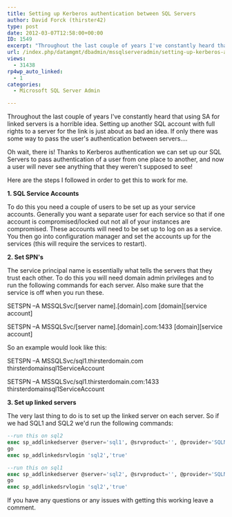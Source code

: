 ```yaml
---
title: Setting up Kerberos authentication between SQL Servers
author: David Forck (thirster42)
type: post
date: 2012-03-07T12:58:00+00:00
ID: 1549
excerpt: "Throughout the last couple of years I've constantly heard that using SA for linked servers is a horrible idea.  Setting up another SQL account with full rights to a server for the link is just about as bad an idea.  If only there was some way to pass th&hellip;"
url: /index.php/datamgmt/dbadmin/mssqlserveradmin/setting-up-kerberos-authentication-between/
views:
  - 31438
rp4wp_auto_linked:
  - 1
categories:
  - Microsoft SQL Server Admin

---
```

Throughout the last couple of years I've constantly heard that using SA for linked servers is a horrible idea. Setting up another SQL account with full rights to a server for the link is just about as bad an idea. If only there was some way to pass the user's authentication between servers....

Oh wait, there is! Thanks to Kerberos authentication we can set up our SQL Servers to pass authentication of a user from one place to another, and now a user will never see anything that they weren't supposed to see!

Here are the steps I followed in order to get this to work for me.

**1. SQL Service Accounts**
  
To do this you need a couple of users to be set up as your service accounts. Generally you want a separate user for each service so that if one account is compromised/locked out not all of your instances are compromised. These accounts will need to be set up to log on as a service. You then go into configuration manager and set the accounts up for the services (this will require the services to restart).

**2. Set SPN's**
  
The service principal name is essentially what tells the servers that they trust each other. To do this you will need domain admin privileges and to run the following commands for each server. Also make sure that the service is off when you run these.

SETSPN –A MSSQLSvc/\[server name].[domain].com [domain\]\[service account\]
  
SETSPN –A MSSQLSvc/\[server name].[domain].com:1433 [domain\]\[service account\]

So an example would look like this:
  
SETSPN –A MSSQLSvc/sql1.thirsterdomain.com thirsterdomainsql1ServiceAccount
  
SETSPN –A MSSQLSvc/sql1.thirsterdomain.com:1433 thirsterdomainsql1ServiceAccount

**3. Set up linked servers**
  
The very last thing to do is to set up the linked server on each server. So if we had SQL1 and SQL2 we'd run the following commands:

```sql
--run this on sql2
exec sp_addlinkedserver @server='sql1', @srvproduct='', @provider='SQLNCLI',  @provstr='Integrated Security=SSPI'
go
exec sp_addlinkedsrvlogin 'sql2','true'

--run this on sql1
exec sp_addlinkedserver @server='sql2', @srvproduct='', @provider='SQLNCLI',  @provstr='Integrated Security=SSPI'
go
exec sp_addlinkedsrvlogin 'sql2','true'
```
If you have any questions or any issues with getting this working leave a comment.